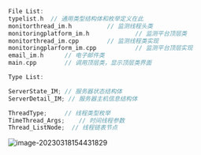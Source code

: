 ```c++
File List:
typelist.h	// 通用类型结构体和枚举定义在此
monitorthread_im.h			// 监测线程头类
monitoringplatform_im.h				// 监测平台顶层类
monitorthread_im.cpp		// 监测线程类实现
monitoringplarform_im.cpp			// 监测平台顶层实现
email_im.h		// 电子邮件类
main.cpp		// 调用顶层类，显示顶层类界面
```



```c++
Type List:

ServerState_IM;	// 服务器状态结构体
ServerDetail_IM; // 服务器主机信息结构体

ThreadType; 	// 线程类型枚举
TimeThread_Args;	// 时间线程参数
Thread_ListNode;  // 线程链表节点

```

![image-20230318154431829](E:\Pictures\Typro_pictures_buf\image-20230318154431829.png)
